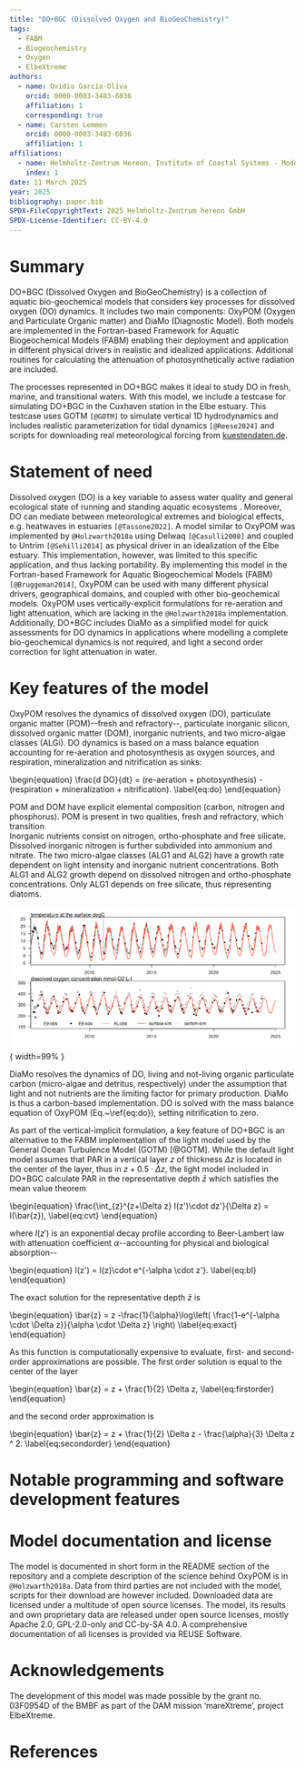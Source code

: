 ```yaml
---
title: "DO+BGC (Dissolved Oxygen and BioGeoChemistry)"
tags:
  - FABM
  - Biogeochemistry
  - Oxygen
  - ElbeXtreme
authors:
  - name: Ovidio García-Oliva
    orcid: 0000-0003-3483-6036
    affiliation: 1
    corresponding: true
  - name: Carsten Lemmen
    orcid: 0000-0003-3483-6036
    affiliation: 1
affiliations:
  - name: Helmholtz-Zentrum Hereon, Institute of Coastal Systems - Modeling and Analysis, Germany, carsten.lemmen@hereon.de
    index: 1
date: 11 March 2025
year: 2025
bibliography: paper.bib
SPDX-FileCopyrightText: 2025 Helmholtz-Zentrum hereon GmbH
SPDX-License-Identifier: CC-BY-4.0
---
```


# Summary
DO+BGC (Dissolved Oxygen and BioGeoChemistry) is a collection of aquatic bio-geochemical models that considers key processes for dissolved oxygen (DO) dynamics.
It includes two main components: OxyPOM (Oxygen and Particulate Organic matter) and DiaMo (Diagnostic Model).
Both models are implemented in the Fortran-based Framework for Aquatic Biogeochemical Models (FABM) enabling their deployment and application in different physical drivers in realistic and idealized applications.
Additional routines for calculating the attenuation of photosynthetically active radiation are included.
<!-- 2 paragraph summary -->
The processes represented in DO+BGC makes it ideal to study DO in fresh, marine, and transitional waters.
With this model, we include a testcase for simulating DO+BGC in the Cuxhaven station in the Elbe estuary.
This testcase uses GOTM `[@GOTM]` to simulate vertical 1D hydrodynamics and includes realistic parameterization for tidal dynamics `[@Reese2024]` and scripts for downloading  real meteorological forcing from [kuestendaten.de](https://www.kuestendaten.de).

# Statement of need

Dissolved oxygen (DO) is a key variable to assess water quality and general ecological state of running and standing aquatic ecosystems .
Moreover, DO can mediate between meteorological extremes and biological effects, e.g. heatwaves in estuaries `[@Tassone2022]`.
A model similar to OxyPOM was implemented by `@Holzwarth2018a` using Delwaq `[@Casulli2008]` and coupled to Untrim `[@Sehilli2014]` as physical driver in an idealization of the Elbe estuary.
This implementation, however, was limited to this specific application, and thus lacking portability.
By implementing this model in the Fortran-based Framework for Aquatic Biogeochemical Models (FABM) `[@Bruggeman2014]`, OxyPOM can be used with many different physical drivers, geographical domains, and coupled with other bio-geochemical models.
OxyPOM uses vertically-explicit formulations for re-aeration and light attenuation, which are lacking in the `@Holzwarth2018a` implementation.
Additionally, DO+BGC includes DiaMo as a simplified model for quick assessments for DO dynamics in applications where modelling a complete bio-geochemical dynamics is not required, and light a second order correction for light attenuation in water.

# Key features of the model

OxyPOM resolves the dynamics of 
dissolved oxygen (DO),
particulate organic matter (POM)--fresh and refractory--,
particulate inorganic silicon,
dissolved organic matter (DOM),
inorganic nutrients,
and two micro-algae classes (ALGi).
DO dynamics is based on a mass balance equation accounting for re-aeration and photosynthesis as oxygen sources, and respiration, mineralization and nitrification as sinks:

\begin{equation}
  \frac{d DO}{dt} = (re-aeration + photosynthesis) -  (respiration + mineralization + nitrification).
  \label{eq:do}
\end{equation}

POM and DOM have explicit elemental composition (carbon, nitrogen and phosphorus).
POM is present in two qualities, fresh and refractory, which transition   
Inorganic nutrients consist on nitrogen, ortho-phosphate and free silicate.
Dissolved inorganic nitrogen is further subdivided into ammonium and nitrate.
The two micro-algae classes (ALG1 and ALG2) have a growth rate dependent on light intensity and inorganic nutrient concentrations.
Both ALG1 and ALG2 growth depend on dissolved nitrogen and ortho-phosphate concentrations.
Only ALG1 depends on free silicate, thus representing diatoms.

![Validation of OxyPOM model with the testcase estuary.](figure1.png){ width=99% }

DiaMo resolves the dynamics of DO, living and not-living organic particulate carbon (micro-algae and detritus, respectively) under the assumption that light and not nutrients are the limiting factor for primary production.
DiaMo is thus a carbon-based implementation.
DO is solved with the mass balance equation of OxyPOM (Eq.~\ref{eq:do}), setting nitrification to zero.

As part of the vertical-implicit formulation, a key feature of DO+BGC is an alternative to the FABM implementation of the light model used by the General Ocean Turbulence Model (GOTM) [@GOTM].
While the default light model assumes that PAR in a vertical layer $z$ of thickness $\Delta z$ is located in the center of the layer, thus in $z + 0.5 \cdot \Delta z$, the light model included in DO+BGC calculate PAR in the representative depth $\bar{z}$ which satisfies the mean value theorem

\begin{equation}
  \frac{\int_{z}^{z+\Delta z} I(z')\cdot dz'}{\Delta z} = I(\bar{z}),
  \label{eq:cvt}
\end{equation}

where $I(z')$ is an exponential decay profile according to Beer-Lambert law with attenuation coefficient $\alpha$--accounting for physical and biological absorption--

\begin{equation}
  I(z') = I(z)\cdot e^{-\alpha \cdot z'}. 
  \label{eq:bl}
\end{equation}

The exact solution for the representative depth $\bar{z}$ is

\begin{equation}
  \bar{z} = z -\frac{1}{\alpha}\log\left( \frac{1-e^{-\alpha \cdot \Delta z}}{\alpha \cdot \Delta z} \right)
  \label{eq:exact}
\end{equation}

As this function is computationally expensive to evaluate, first- and second-order approximations are possible.
The first order solution is equal to the center of the layer

\begin{equation}
  \bar{z} = z + \frac{1}{2} \Delta z,
  \label{eq:firstorder}
\end{equation}

and the second order approximation is

\begin{equation}
  \bar{z} = z + \frac{1}{2} \Delta z - \frac{\alpha}{3} \Delta z ^ 2.
  \label{eq:secondorder}
\end{equation}

# Notable programming and software development features



# Model documentation and license

The model is documented in short form in the README section of the repository and a complete description of the science behind OxyPOM is in `@Holzwarth2018a`.
Data from third parties are not included with the model, scripts for their download are however included.
Downloaded data are licensed under a multitude of open source licenses.
The model, its results and own proprietary data are released under open source licenses, mostly Apache 2.0, GPL-2.0-only and CC-by-SA 4.0.
A comprehensive documentation of all licenses is provided via REUSE Software.

# Acknowledgements

The development of this model was made possible by the grant no. 03F0954D of the BMBF as part of the DAM mission ‘mareXtreme’, project ElbeXtreme.
<!--We acknowledge contributions from W. Nikolaus Probst, Marie Ryan, Jieun Seo, Verena Mühlberger and Kai W. Wirtz for providing feedback, data, fruitful discussions and for contributing to the ODD document. We thank all members of the MuSSeL consortium making this software relevant in a research context. The development of the model was made possible by the grants 03F0862A, 03F0862C, 03F0862D, 03F0862E "Multiple Stressors on North Sea Life" (MuSSeL) within the 3rd Küstenforschung Nord-Ostsee (KüNO) call of the Forschung für Nachhaltigkeit program of the Germany Bundesministerium für Bildung und Forschung (BMBF). We are grateful for the open source community that facilitated this research, amongst them the developers of and contributors to NetLogo, Python, R, pandoc, and LaTeX. -->

# References
